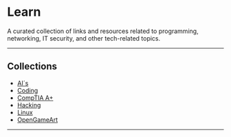 # Learn
A curated collection of links and resources related to programming, networking, IT security, and other tech-related topics.

---

## Collections

- <a href="https://github.com/DRgreenT/Learn/blob/master/src/related_AI.md">AI´s</a>
- <a href="https://github.com/DRgreenT/Learn/blob/master/src/related_Coding.md">Coding</a>
- <a href="https://github.com/DRgreenT/Learn/blob/master/src/related_CompTIA_A%2B.md">CompTIA A+</a>
- <a href="https://github.com/DRgreenT/Learn/blob/master/src/related_hacking.md">Hacking</a>
- <a href="https://github.com/DRgreenT/Learn/blob/master/src/related_Linux.md">Linux</a>
- [OpenGameArt](https://opengameart.org/)

---

